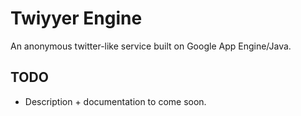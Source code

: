 Twiyyer Engine
==============
An anonymous twitter-like service built on Google App Engine/Java.

## TODO ##
- Description + documentation to come soon.
